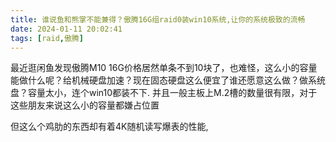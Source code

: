 ```yaml
---
title: 谁说鱼和熊掌不能兼得？傲腾16G组raid0装win10系统,让你的系统极致的流畅
date: 2024-01-11 20:02:41
tags: [raid,傲腾]
---
```


最近逛闲鱼发现傲腾M10 16G价格居然单条不到10块了，也难怪，这么小的容量能做什么呢？给机械硬盘加速？现在固态硬盘这么便宜了谁还愿意这么做？做系统盘？容量太小，连个win10都装不下. 并且一般主板上M.2槽的数量很有限，对于这些朋友来说这么小的容量都嫌占位置

但这么个鸡肋的东西却有着4K随机读写爆表的性能, 
